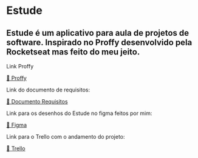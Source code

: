 <h1>Estude</h1>
<h2>Estude é um aplicativo para aula de projetos de software. Inspirado no Proffy desenvolvido pela Rocketseat mas feito do meu jeito.</h2>

<p>Link Proffy</p> 
<a href="https://github.com/rocketseat-education/nlw-02-omnistack">🔗 Proffy</a>
<p>Link do documento de requisitos: </p><a href="https://docs.google.com/document/d/1xpl-3hg8IIzii8xnGmSBEBI4ilQEErIwBPZT-6XEmS8/edit?usp=sharing"> 🔗 Documento Requisitos</a>
<p>Link para os desenhos do Estude no figma feitos por mim: </p><a href="https://www.figma.com/file/hqj3oof5LUK6jgzSYpuIgZ/Estude?node-id=105%3A20">🔗 Figma</a>
<p>Link para o Trello com o andamento do projeto: </p><a href="https://trello.com/b/6njNnOLx/estude">🔗 Trello</a>

